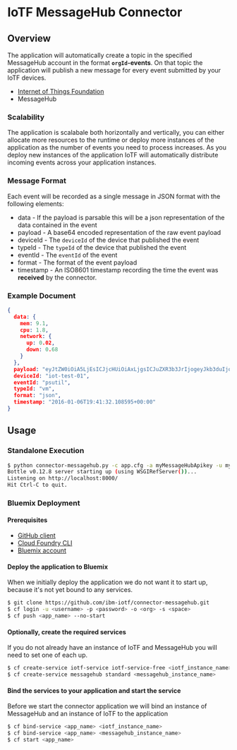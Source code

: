 # IoTF MessageHub Connector

## Overview
The application will automatically create a topic in the specified MessageHub account in the format **``orgId``-events**.  On that topic the application will publish a new message for every event submitted by your IoTF devices.

- [Internet of Things Foundation](https://internetofthings.ibmcloud.com)
- MessageHub

### Scalability
The application is scalabale both horizontally and vertically, you can either allocate more resources to the runtime or deploy more instances of the application as the number of events you need to process increases.  As you deploy new instances of the application IoTF will automatically distribute incoming events across your application instances.

### Message Format
Each event will be recorded as a single message in JSON format with the following elements:
- data - If the payload is parsable this will be a json representation of the data contained in the event
- payload - A base64 encoded representation of the raw event payload
- deviceId - The ``deviceId`` of the device that published the event
- typeId - The ``typeId`` of the device that published the event
- eventId - The ``eventId`` of the event
- format - The format of the event payload
- timestamp - An ISO8601 timestamp recording the time the event was **received** by the connector.

### Example Document
```json
{
  data: {
    mem: 9.1,
    cpu: 1.8,
    network: {
      up: 0.02,
      down: 0.68
    }
  },
  payload: "eyJtZW0iOiA5LjEsICJjcHUiOiAxLjgsICJuZXR3b3JrIjogeyJkb3duIjogMC42OCwgInVwIjog MC4wMn19 ",
  deviceId: "iot-test-01",
  eventId: "psutil",
  typeId: "vm",
  format: "json",
  timestamp: "2016-01-06T19:41:32.108595+00:00"
}
```

## Usage

### Standalone Execution
```bash
$ python connector-messagehub.py -c app.cfg -a myMessageHubApikey -u myMessageHubHost
Bottle v0.12.8 server starting up (using WSGIRefServer())...
Listening on http://localhost:8000/
Hit Ctrl-C to quit.
```


### Bluemix Deployment

#### Prerequisites
+ [GitHub client](https://github.com/)
+ [Cloud Foundry CLI](https://github.com/cloudfoundry/cli/releases)
+ [Bluemix account](https://bluemix.net/registration)

#### Deploy the application to Bluemix
When we initially deploy the application we do not want it to start up, because it's not yet bound to any services.
```bash
$ git clone https://github.com/ibm-iotf/connector-messagehub.git
$ cf login -u <username> -p <password> -o <org> -s <space>
$ cf push <app_name> --no-start
```

#### Optionally, create the required services
If you do not already have an instance of IoTF and MessageHub you will need to set one of each up.
```bash
$ cf create-service iotf-service iotf-service-free <iotf_instance_name>
$ cf create-service messagehub standard <messagehub_instance_name>
```

#### Bind the services to your application and start the service
Before we start the connector application we will bind an instance of MessageHub and an instance of IoTF to the application
```bash
$ cf bind-service <app_name> <iotf_instance_name>
$ cf bind-service <app_name> <messagehub_instance_name>
$ cf start <app_name>
```
